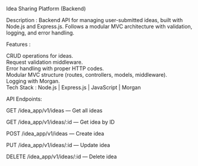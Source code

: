 Idea Sharing Platform (Backend)

Description : Backend API for managing user-submitted ideas, built with Node.js and Express.js. Follows a modular MVC architecture with validation, logging, and error handling.

Features :

CRUD operations for ideas. <br>
Request validation middleware. <br>
Error handling with proper HTTP codes.<br>
Modular MVC structure (routes, controllers, models, middleware). <br>
Logging with Morgan.
<br>
Tech Stack :
Node.js | Express.js | JavaScript | Morgan

API Endpoints:

GET /idea_app/v1/ideas — Get all ideas

GET /idea_app/v1/ideas/:id — Get idea by ID

POST /idea_app/v1/ideas — Create idea

PUT /idea_app/v1/ideas/:id — Update idea

DELETE /idea_app/v1/ideas/:id — Delete idea

